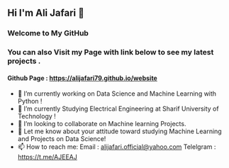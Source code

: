 ## Hi I'm Ali Jafari 👋

### Welcome to My GitHub
### You can also Visit my Page with link below to see my latest projects .
#### Github Page : https://alijafari79.github.io/website
<!--
**alijafari79/alijafari79** is a ✨ _special_ ✨ repository because its `README.md` (this file) appears on your GitHub profile.
-->

- 🔭 I’m currently working on Data Science and Machine Learning with Python !
- 🌱 I’m currently Studying Electrical Engineering at Sharif University of Technology !
- 👯 I’m looking to collaborate on Machine learning Projects.
- 💬 Let me know about your attitude toward studying Machine Learning and Projects on Data Science! 
- 📫 How to reach me: 
          Email : alijafari.official@yahoo.com
          Telelgram : https://t.me/AJEEAJ
<!--          
- 😄 Pronouns: ...
- ⚡ Fun fact: ...
-->

